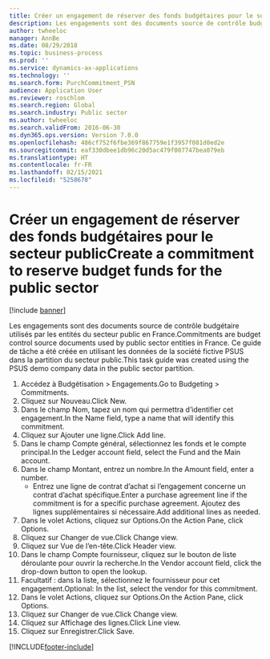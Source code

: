 ```yaml
---
title: Créer un engagement de réserver des fonds budgétaires pour le secteur public
description: Les engagements sont des documents source de contrôle budgétaire utilisés par les entités du secteur public en France.
author: twheeloc
manager: AnnBe
ms.date: 08/29/2018
ms.topic: business-process
ms.prod: ''
ms.service: dynamics-ax-applications
ms.technology: ''
ms.search.form: PurchCommitment_PSN
audience: Application User
ms.reviewer: roschlom
ms.search.region: Global
ms.search.industry: Public sector
ms.author: twheeloc
ms.search.validFrom: 2016-06-30
ms.dyn365.ops.version: Version 7.0.0
ms.openlocfilehash: 486cf752f6fbe369f867759e1f3957f081d0ed2e
ms.sourcegitcommit: eaf330dbee1db96c20d5ac479f007747bea079eb
ms.translationtype: HT
ms.contentlocale: fr-FR
ms.lasthandoff: 02/15/2021
ms.locfileid: "5258678"
---
```

# <a name="create-a-commitment-to-reserve-budget-funds-for-the-public-sector"></a><span data-ttu-id="d6329-103">Créer un engagement de réserver des fonds budgétaires pour le secteur public</span><span class="sxs-lookup"><span data-stu-id="d6329-103">Create a commitment to reserve budget funds for the public sector</span></span>

[!include [banner](../../includes/banner.md)]

<span data-ttu-id="d6329-104">Les engagements sont des documents source de contrôle budgétaire utilisés par les entités du secteur public en France.</span><span class="sxs-lookup"><span data-stu-id="d6329-104">Commitments are budget control source documents used by public sector entities in France.</span></span> <span data-ttu-id="d6329-105">Ce guide de tâche a été créée en utilisant les données de la société fictive PSUS dans la partition du secteur public.</span><span class="sxs-lookup"><span data-stu-id="d6329-105">This task guide was created using the PSUS demo company data in the public sector partition.</span></span>

1. <span data-ttu-id="d6329-106">Accédez à Budgétisation > Engagements.</span><span class="sxs-lookup"><span data-stu-id="d6329-106">Go to Budgeting > Commitments.</span></span>
2. <span data-ttu-id="d6329-107">Cliquez sur Nouveau.</span><span class="sxs-lookup"><span data-stu-id="d6329-107">Click New.</span></span>
3. <span data-ttu-id="d6329-108">Dans le champ Nom, tapez un nom qui permettra d’identifier cet engagement.</span><span class="sxs-lookup"><span data-stu-id="d6329-108">In the Name field, type a name that will identify this commitment.</span></span>
4. <span data-ttu-id="d6329-109">Cliquez sur Ajouter une ligne.</span><span class="sxs-lookup"><span data-stu-id="d6329-109">Click Add line.</span></span>
5. <span data-ttu-id="d6329-110">Dans le champ Compte général, sélectionnez les fonds et le compte principal.</span><span class="sxs-lookup"><span data-stu-id="d6329-110">In the Ledger account field, select the Fund and the Main account.</span></span>
6. <span data-ttu-id="d6329-111">Dans le champ Montant, entrez un nombre.</span><span class="sxs-lookup"><span data-stu-id="d6329-111">In the Amount field, enter a number.</span></span>
    * <span data-ttu-id="d6329-112">Entrez une ligne de contrat d’achat si l’engagement concerne un contrat d’achat spécifique.</span><span class="sxs-lookup"><span data-stu-id="d6329-112">Enter a purchase agreement line if the commitment is for a specific purchase agreement.</span></span> <span data-ttu-id="d6329-113">Ajoutez des lignes supplémentaires si nécessaire.</span><span class="sxs-lookup"><span data-stu-id="d6329-113">Add additional lines as needed.</span></span>  
7. <span data-ttu-id="d6329-114">Dans le volet Actions, cliquez sur Options.</span><span class="sxs-lookup"><span data-stu-id="d6329-114">On the Action Pane, click Options.</span></span>
8. <span data-ttu-id="d6329-115">Cliquez sur Changer de vue.</span><span class="sxs-lookup"><span data-stu-id="d6329-115">Click Change view.</span></span>
9. <span data-ttu-id="d6329-116">Cliquez sur Vue de l’en-tête.</span><span class="sxs-lookup"><span data-stu-id="d6329-116">Click Header view.</span></span>
10. <span data-ttu-id="d6329-117">Dans le champ Compte fournisseur, cliquez sur le bouton de liste déroulante pour ouvrir la recherche.</span><span class="sxs-lookup"><span data-stu-id="d6329-117">In the Vendor account field, click the drop-down button to open the lookup.</span></span>
11. <span data-ttu-id="d6329-118">Facultatif : dans la liste, sélectionnez le fournisseur pour cet engagement.</span><span class="sxs-lookup"><span data-stu-id="d6329-118">Optional: In the list, select the vendor for this commitment.</span></span>
12. <span data-ttu-id="d6329-119">Dans le volet Actions, cliquez sur Options.</span><span class="sxs-lookup"><span data-stu-id="d6329-119">On the Action Pane, click Options.</span></span>
13. <span data-ttu-id="d6329-120">Cliquez sur Changer de vue.</span><span class="sxs-lookup"><span data-stu-id="d6329-120">Click Change view.</span></span>
14. <span data-ttu-id="d6329-121">Cliquez sur Affichage des lignes.</span><span class="sxs-lookup"><span data-stu-id="d6329-121">Click Line view.</span></span>
15. <span data-ttu-id="d6329-122">Cliquez sur Enregistrer.</span><span class="sxs-lookup"><span data-stu-id="d6329-122">Click Save.</span></span>



[!INCLUDE[footer-include](../../../includes/footer-banner.md)]